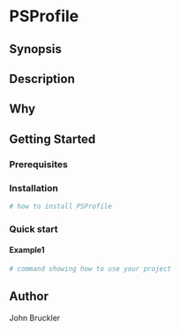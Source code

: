 # PSProfile

## Synopsis

<!-- Enter a synopsis -->

## Description

<!-- Enter a description -->

## Why

<!-- Short reason you created the project -->

## Getting Started

### Prerequisites

<!-- list any prerequisites -->

### Installation

```powershell
# how to install PSProfile

```

### Quick start

#### Example1

```powershell
# command showing how to use your project

```

## Author

John Bruckler

